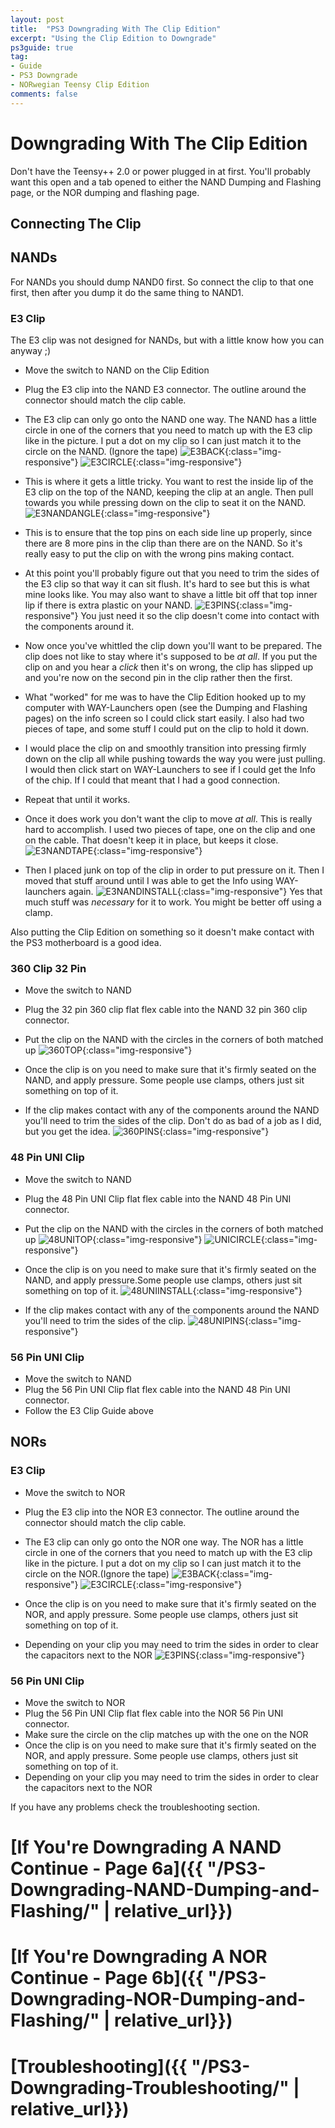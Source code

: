 ```yaml
---
layout: post
title:  "PS3 Downgrading With The Clip Edition"
excerpt: "Using the Clip Edition to Downgrade"
ps3guide: true
tag:
- Guide
- PS3 Downgrade
- NORwegian Teensy Clip Edition
comments: false
---
```

# Downgrading With The Clip Edition
Don't have the Teensy++ 2.0 or power plugged in at first.
You'll probably want this open and a tab opened to either the NAND Dumping and Flashing page, or the NOR dumping and flashing page.

## Connecting The Clip

## NANDs
For NANDs you should dump NAND0 first. So connect the clip to that one first, then after you dump it do the same thing to NAND1.

### E3 Clip
The E3 clip was not designed for NANDs, but with a little know how you can anyway ;)

* Move the switch to NAND on the Clip Edition
* Plug the E3 clip into the NAND E3 connector. The outline around the connector should match the clip cable.
* The E3 clip can only go onto the NAND one way. The NAND has a little circle in one of the corners that you need to match up with the E3 clip like in the picture. I put a dot on my clip so I can just match it to the circle on the NAND. (Ignore the tape)
![E3BACK](/assets/img/E3BACK.jpg){:class="img-responsive"}
![E3CIRCLE](/assets/img/E3CIRCLE.jpg){:class="img-responsive"}

* This is where it gets a little tricky. You want to rest the inside lip of the E3 clip on the top of the NAND, keeping the clip at an angle. Then pull towards you while pressing down on the clip to seat it on the NAND.
![E3NANDANGLE](/assets/img/E3NANDANGLE.jpg){:class="img-responsive"}

* This is to ensure that the top pins on each side line up properly, since there are 8 more pins in the clip than there are on the NAND. So it's really easy to put the clip on with the wrong pins making contact.


* At this point you'll probably figure out that you need to trim the sides of the E3 clip so that way it can sit flush. It's hard to see but this is what mine looks like. You may also want to shave a little bit off that top inner lip if there is extra plastic on your NAND.
![E3PINS](/assets/img/E3PINS.jpg){:class="img-responsive"}
You just need it so the clip doesn't come into contact with the components around it.

* Now once you've whittled the clip down you'll want to be prepared. The clip does not like to stay where it's supposed to be *at all*. If you put the clip on and you hear a *click* then it's on wrong, the clip has slipped up and you're now on the second pin in the clip rather then the first.


* What "worked" for me was to have the Clip Edition hooked up to my computer with WAY-Launchers open (see the Dumping and Flashing pages) on the info screen so I could click start easily. I also had two pieces of tape, and some stuff I could put on the clip to hold it down.


* I would place the clip on and smoothly transition into pressing firmly down on the clip all while pushing towards the way you were just pulling. I would then click start on WAY-Launchers to see if I could get the Info of the chip. If I could that meant that I had a good connection.


* Repeat that until it works.


* Once it does work you don't want the clip to move *at all*. This is really hard to accomplish. I used two pieces of tape, one on the clip and one on the cable. That doesn't keep it in place, but keeps it close.
![E3NANDTAPE](/assets/img/E3NANDTAPE.jpg){:class="img-responsive"}

* Then I placed junk on top of the clip in order to put pressure on it. Then I moved that stuff around until I was able to get the Info using WAY-launchers again.
![E3NANDINSTALL](/assets/img/E3NANDINSTALL.jpg){:class="img-responsive"}
Yes that much stuff was *necessary* for it to work. You might be better off using a clamp.

Also putting the Clip Edition on something so it doesn't make contact with the PS3 motherboard is a good idea.



### 360 Clip 32 Pin
* Move the switch to NAND


* Plug the 32 pin 360 clip flat flex cable into the NAND 32 pin 360 clip connector.


* Put the clip on the NAND with the circles in the corners of both matched up
![360TOP](/assets/img/360TOP.jpg){:class="img-responsive"}

* Once the clip is on you need to make sure that it's firmly seated on the NAND, and apply pressure. Some people use clamps, others just sit something on top of it.


* If the clip makes contact with any of the components around the NAND you'll need to trim the sides of the clip. Don't do as bad of a job as I did, but you get the idea.
![360PINS](/assets/img/360PINS.jpg){:class="img-responsive"}

### 48 Pin UNI Clip
* Move the switch to NAND


* Plug the 48 Pin UNI Clip flat flex cable into the NAND 48 Pin UNI connector.


* Put the clip on the NAND with the circles in the corners of both matched up
![48UNITOP](/assets/img/48UNITOP.jpg){:class="img-responsive"}
![UNICIRCLE](/assets/img/UNICIRCLE.jpg){:class="img-responsive"}

* Once the clip is on you need to make sure that it's firmly seated on the NAND, and apply pressure.Some people use clamps, others just sit something on top of it.
![48UNIINSTALL](/assets/img/48UNIINSTALL.jpg){:class="img-responsive"}

* If the clip makes contact with any of the components around the NAND you'll need to trim the sides of the clip.
![48UNIPINS](/assets/img/48UNIPINS.jpg){:class="img-responsive"}



### 56 Pin UNI Clip
* Move the switch to NAND
* Plug the 56 Pin UNI Clip flat flex cable into the NAND 48 Pin UNI connector.
* Follow the E3 Clip Guide above



## NORs
### E3 Clip
* Move the switch to NOR


* Plug the E3 clip into the NOR E3 connector. The outline around the connector should match the clip cable.


* The E3 clip can only go onto the NOR one way. The NOR has a little circle in one of the corners that you need to match up with the E3 clip like in the picture. I put a dot on my clip so I can just match it to the circle on the NOR.(Ignore the tape)
![E3BACK](/assets/img/E3BACK.jpg){:class="img-responsive"}
![E3CIRCLE](/assets/img/E3CIRCLE.jpg){:class="img-responsive"}

* Once the clip is on you need to make sure that it's firmly seated on the NOR, and apply pressure. Some people use clamps, others just sit something on top of it.


* Depending on your clip you may need to trim the sides in order to clear the capacitors next to the NOR
![E3PINS](/assets/img/E3PINS.jpg){:class="img-responsive"}


### 56 Pin UNI Clip
* Move the switch to NOR
* Plug the 56 Pin UNI Clip flat flex cable into the NOR 56 Pin UNI connector.
* Make sure the circle on the clip matches up with the one on the NOR
* Once the clip is on you need to make sure that it's firmly seated on the NOR, and apply pressure. Some people use clamps, others just sit something on top of it.
* Depending on your clip you may need to trim the sides in order to clear the capacitors next to the NOR



If you have any problems check the troubleshooting section.

# [If You're Downgrading A NAND Continue - Page 6a]({{ "/PS3-Downgrading-NAND-Dumping-and-Flashing/" | relative_url}})
# [If You're Downgrading A NOR Continue - Page 6b]({{ "/PS3-Downgrading-NOR-Dumping-and-Flashing/" | relative_url}})
# [Troubleshooting]({{ "/PS3-Downgrading-Troubleshooting/" | relative_url}})